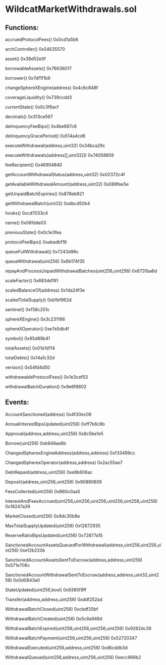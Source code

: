# WildcatMarketWithdrawals.sol

## Functions:

accruedProtocolFees() 0x0cd1a5b6

archController() 0x54635570

asset() 0x38d52e0f

borrowableAssets() 0x76636017

borrower() 0x7df1f1b9

changeSphereXEngine(address) 0x4c6c848f

coverageLiquidity() 0x739ccdd3

currentState() 0x0c3f6acf

decimals() 0x313ce567

delinquencyFeeBips() 0x4be687c6

delinquencyGracePeriod() 0x514a4cd6

executeWithdrawal(address,uint32) 0x34bca29c

executeWithdrawals(address\[],uint32\[]) 0x74058859

feeRecipient() 0x46904840

getAccountWithdrawalStatus(address,uint32) 0x02372c4f

getAvailableWithdrawalAmount(address,uint32) 0x088fee5e

getUnpaidBatchExpiries() 0x878eb921

getWithdrawalBatch(uint32) 0xdbcd50b4

hooks() 0xcd7033c4

name() 0x06fdde03

previousState() 0x0c1e3fea

protocolFeeBips() 0xabadbf16

queueFullWithdrawal() 0x7243d96c

queueWithdrawal(uint256) 0x6b174f35

repayAndProcessUnpaidWithdrawalBatches(uint256,uint256) 0x6731ba6d

scaleFactor() 0x683dd191

scaledBalanceOf(address) 0x1da24f3e

scaledTotalSupply() 0xb1bf962d

sentinel() 0xf58c251c

sphereXEngine() 0x3c231166

sphereXOperator() 0xe7e5db4f

symbol() 0x95d89b41

totalAssets() 0x01e1d114

totalDebts() 0x14a1c32d

version() 0x54fd4d50

withdrawableProtocolFees() 0x1e3cef53

withdrawalBatchDuration() 0x9e6f9802

## Events:

AccountSanctioned(address) 0x4f30ec08

AnnualInterestBipsUpdated(uint256) 0xff7b6c8b

Approval(address,address,uint256) 0x8c5be1e5

Borrow(uint256) 0xb848ae6b

ChangedSpherexEngineAddress(address,address) 0xf33499cc

ChangedSpherexOperator(address,address) 0x2ac55ae7

DebtRepaid(address,uint256) 0xe8b606ac

Deposit(address,uint256,uint256) 0x90890809

FeesCollected(uint256) 0x860c0aa5

InterestAndFeesAccrued(uint256,uint256,uint256,uint256,uint256,uint256) 0x18247a39

MarketClosed(uint256) 0x9dc30b8e

MaxTotalSupplyUpdated(uint256) 0xf2672935

ReserveRatioBipsUpdated(uint256) 0x72877a15

SanctionedAccountAssetsQueuedForWithdrawal(address,uint256,uint256,uint256) 0xe12b220b

SanctionedAccountAssetsSentToEscrow(address,address,uint256) 0x571e706c

SanctionedAccountWithdrawalSentToEscrow(address,address,uint32,uint256) 0x0d0843a0

StateUpdated(uint256,bool) 0x9385f9ff

Transfer(address,address,uint256) 0xddf252ad

WithdrawalBatchClosed(uint256) 0xcbdf25bf

WithdrawalBatchCreated(uint256) 0x5c9a946d

WithdrawalBatchExpired(uint256,uint256,uint256,uint256) 0x9262dc39

WithdrawalBatchPayment(uint256,uint256,uint256) 0x52720347

WithdrawalExecuted(uint256,address,uint256) 0xd6cddb3d

WithdrawalQueued(uint256,address,uint256,uint256) 0xecc966b2
